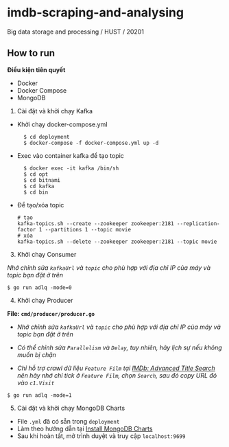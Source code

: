 # imdb-scraping-and-analysing

Big data storage and processing / HUST / 20201

## How to run

**Điều kiện tiên quyết**

- Docker
- Docker Compose
- MongoDB

1. Cài đặt và khởi chạy Kafka

- Khởi chạy docker-compose.yml
  ```shell
    $ cd deployment
    $ docker-compose -f docker-compose.yml up -d
  ```
- Exec vào container kafka để tạo topic
  ```shell
    $ docker exec -it kafka /bin/sh
    $ cd opt
    $ cd bitnami
    $ cd kafka
    $ cd bin
  ```
- Để tạo/xóa topic
  ```shell
  # tạo
  kafka-topics.sh --create --zookeeper zookeeper:2181 --replication-factor 1 --partitions 1 --topic movie
  # xóa
  kafka-topics.sh --delete --zookeeper zookeeper:2181 --topic movie
  ```

3. Khởi chạy Consumer

_Nhớ chỉnh sửa `kafkaUrl` và `topic` cho phù hợp với địa chỉ IP của máy và topic bạn đặt ở trên_

```shell
$ go run adlq -mode=0
```

4. Khởi chạy Producer

**File: `cmd/producer/producer.go`**

* _Nhớ chỉnh sửa `kafkaUrl` và `topic` cho phù hợp với địa chỉ IP của máy và topic bạn đặt ở trên_

* _Có thể chỉnh sửa `Parallelism` và `Delay`, tuy nhiên, hãy lịch sự nếu không muốn bị chặn_

* _Chỉ hỗ trợ crawl dữ liệu `Feature Film` tại [IMDb: Advanced Title Search](https://www.imdb.com/search/title/) nên hãy
  nhớ chỉ tick ở `Feature Film`, chọn `Search`, sau đó copy URL đó vào `c1.Visit`_

```shell
$ go run adlq -mode=1
```

5. Cài đặt và khởi chạy MongoDB Charts

- File `.yml` đã có sẵn trong `deployment`
- Làm theo hướng dẫn tại [Install MongoDB Charts](https://docs.mongodb.com/charts/current/installation/)
- Sau khi hoàn tất, mở trình duyệt và truy cập `localhost:9699`